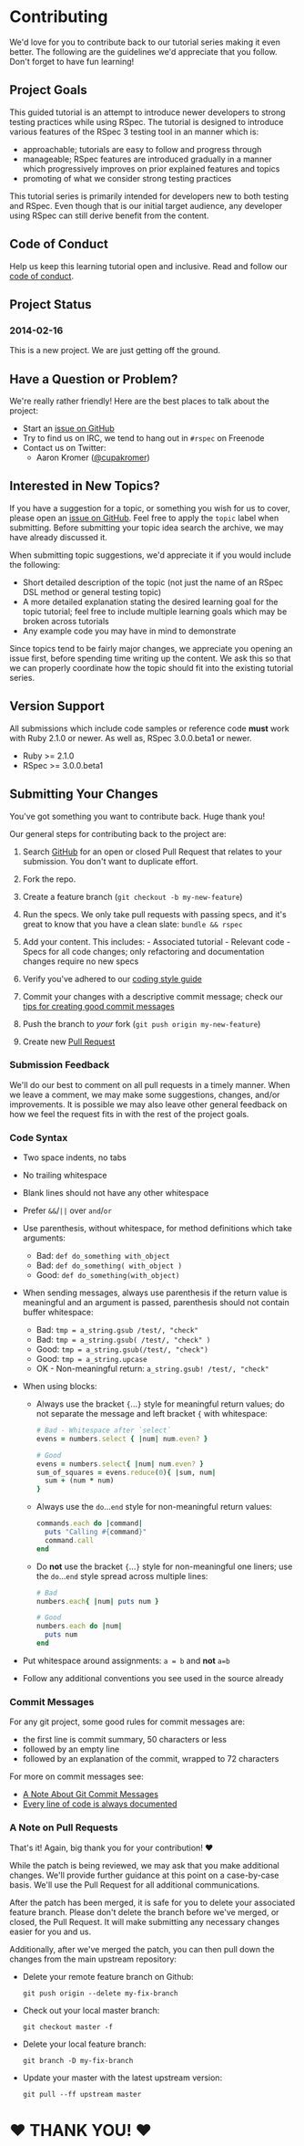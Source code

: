 # Contributing

We'd love for you to contribute back to our tutorial series making it even
better. The following are the guidelines we'd appreciate that you follow. Don't
forget to have fun learning!


## Project Goals

This guided tutorial is an attempt to introduce newer developers to strong
testing practices while using RSpec. The tutorial is designed to introduce
various features of the RSpec 3 testing tool in an manner which is:

  - approachable; tutorials are easy to follow and progress through
  - manageable; RSpec features are introduced gradually in a manner which
    progressively improves on prior explained features and topics
  - promoting of what we consider strong testing practices

This tutorial series is primarily intended for developers new to both testing
and RSpec. Even though that is our initial target audience, any developer using
RSpec can still derive benefit from the content.


## Code of Conduct

Help us keep this learning tutorial open and inclusive. Read and follow our
[code of conduct](CODE_OF_CONDUCT.md).


## Project Status

### 2014-02-16

This is a new project. We are just getting off the ground.


## Have a Question or Problem?

We're really rather friendly! Here are the best places to talk about the
project:

  - Start an [issue on GitHub](https://github.com/cupakromer/rspec-tutorial/issues/new)
  - Try to find us on IRC, we tend to hang out in `#rspec` on Freenode
  - Contact us on Twitter:
    * Aaron Kromer ([@cupakromer](https://twitter.com/cupakromer))


## Interested in New Topics?

If you have a suggestion for a topic, or something you wish for us to cover,
please open an
[issue on GitHub](https://github.com/cupakromer/rspec-tutorial/issues/new).
Feel free to apply the `topic` label when submitting. Before submitting your
topic idea search the archive, we may have already discussed it.

When submitting topic suggestions, we'd appreciate it if you would include the
following:

  - Short detailed description of the topic (not just the name of an RSpec
    DSL method or general testing topic)
  - A more detailed explanation stating the desired learning goal for the topic
    tutorial; feel free to include multiple learning goals which may be broken
    across tutorials
  - Any example code you may have in mind to demonstrate

Since topics tend to be fairly major changes, we appreciate you opening an
issue first, before spending time writing up the content. We ask this so that
we can properly coordinate how the topic should fit into the existing tutorial
series.


## Version Support

All submissions which include code samples or reference code **must** work with
Ruby 2.1.0 or newer. As well as, RSpec 3.0.0.beta1 or newer.

  - Ruby >= 2.1.0
  - RSpec >= 3.0.0.beta1


## Submitting Your Changes

You've got something you want to contribute back. Huge thank you!

Our general steps for contributing back to the project are:

  1. Search [GitHub](https://github.com/cupakromer/rspec-tutorial/pulls) for an
     open or closed Pull Request that relates to your submission. You don't
     want to duplicate effort.

  2. Fork the repo.

  3. Create a feature branch (`git checkout -b my-new-feature`)

  4. Run the specs. We only take pull requests with passing specs, and it's
     great to know that you have a clean slate: `bundle && rspec`

  5. Add your content. This includes:
    - Associated tutorial
    - Relevant code
    - Specs for all code changes; only refactoring and documentation changes
      require no new specs

  6. Verify you've adhered to our [coding style guide](#code-syntax)

  7. Commit your changes with a descriptive commit message; check our
     [tips for creating good commit messages](#commit-messages)

  8. Push the branch to _your_ fork (`git push origin my-new-feature`)

  9. Create new [Pull Request](https://github.com/cupakromer/rspec-tutorial/compare/)

### Submission Feedback

We'll do our best to comment on all pull requests in a timely manner. When we
leave a comment, we may make some suggestions, changes, and/or improvements. It
is possible we may also leave other general feedback on how we feel the request
fits in with the rest of the project goals.

### Code Syntax

  * Two space indents, no tabs

  * No trailing whitespace

  * Blank lines should not have any other whitespace

  * Prefer `&&`/`||` over `and`/`or`

  * Use parenthesis, without whitespace, for method definitions which take
    arguments:

    - Bad: `def do_something with_object`
    - Bad: `def do_something( with_object )`
    - Good: `def do_something(with_object)`

  * When sending messages, always use parenthesis if the return value is
    meaningful and an argument is passed, parenthesis should not contain buffer
    whitespace:

    - Bad: `tmp = a_string.gsub /test/, "check"`
    - Bad: `tmp = a_string.gsub( /test/, "check" )`
    - Good: `tmp = a_string.gsub(/test/, "check")`
    - Good: `tmp = a_string.upcase`
    - OK - Non-meaningful return: `a_string.gsub! /test/, "check"`

  * When using blocks:

    - Always use the bracket `{`...`}` style for meaningful return values; do
      not separate the message and left bracket `{` with whitespace:
      ```ruby
      # Bad - Whitespace after `select`
      evens = numbers.select { |num| num.even? }

      # Good
      evens = numbers.select{ |num| num.even? }
      sum_of_squares = evens.reduce(0){ |sum, num|
        sum + (num * num)
      }
      ```

    - Always use the `do`...`end` style for non-meaningful return values:
      ```ruby
      commands.each do |command|
        puts "Calling #{command}"
        command.call
      end
      ```

    - Do **not** use the bracket `{`...`}` style for non-meaningful one liners;
      use the `do`...`end` style spread across multiple lines:
      ```ruby
      # Bad
      numbers.each{ |num| puts num }

      # Good
      numbers.each do |num|
        puts num
      end
      ```

  * Put whitespace around assignments: `a = b` and **not** `a=b`

  * Follow any additional conventions you see used in the source already

### Commit Messages

For any git project, some good rules for commit messages are:

  * the first line is commit summary, 50 characters or less
  * followed by an empty line
  * followed by an explanation of the commit, wrapped to 72 characters

For more on commit messages see:

  * [A Note About Git Commit Messages](http://tbaggery.com/2008/04/19/a-note-about-git-commit-messages.html)
  * [Every line of code is always documented](http://mislav.uniqpath.com/2014/02/hidden-documentation/)

### A Note on Pull Requests

That's it! Again, big thank you for your contribution! :heart:

While the patch is being reviewed, we may ask that you make additional changes.
We'll provide further guidance at this point on a case-by-case basis. We'll use
the Pull Request for all additional communications.

After the patch has been merged, it is safe for you to delete your associated
feature branch. Please don't delete the branch before we've merged, or closed,
the Pull Request. It will make submitting any necessary changes easier for you
and us.

Additionally, after we've merged the patch, you can then pull down the changes
from the main upstream repository:

  * Delete your remote feature branch on Github:

    ```shell
    git push origin --delete my-fix-branch
    ```

  * Check out your local master branch:

    ```shell
    git checkout master -f
    ```

  * Delete your local feature branch:

    ```shell
    git branch -D my-fix-branch
    ```

  * Update your master with the latest upstream version:

    ```shell
    git pull --ff upstream master
    ```

# :heart: THANK YOU! :heart:
